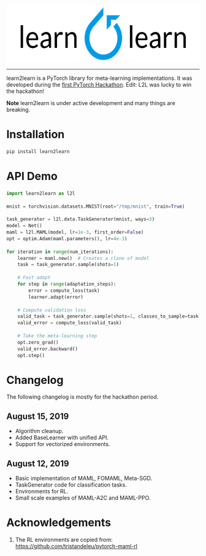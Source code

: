 <p align="center"><img src="./assets/l2l-full.png" height="150px" /></p>

--------------------------------------------------------------------------------

learn2learn is a PyTorch library for meta-learning implementations.
It was developed during the [first PyTorch Hackathon](http://pytorchmpk.devpost.com/). Edit: L2L was lucky to win the hackathon!

**Note** learn2learn is under active development and many things are breaking.

# Installation

~~~bash
pip install learn2learn
~~~

# API Demo

~~~python
import learn2learn as l2l

mnist = torchvision.datasets.MNIST(root="/tmp/mnist", train=True)

task_generator = l2l.data.TaskGenerator(mnist, ways=3)
model = Net()
maml = l2l.MAML(model, lr=1e-3, first_order=False)
opt = optim.Adam(maml.parameters(), lr=4e-3)

for iteration in range(num_iterations):
    learner = maml.new()  # Creates a clone of model
    task = task_generator.sample(shots=1)

    # Fast adapt
    for step in range(adaptation_steps):
        error = compute_loss(task)
        learner.adapt(error)

    # Compute validation loss
    valid_task = task_generator.sample(shots=1, classes_to_sample=task.sampled_classes)
    valid_error = compute_loss(valid_task)

    # Take the meta-learning step
    opt.zero_grad()
    valid_error.backward()
    opt.step()
~~~

# Changelog

The following changelog is mostly for the hackathon period.

## August 15, 2019

* Algorithm cleanup.
* Added BaseLearner with unified API.
* Support for vectorized environments.

## August 12, 2019

* Basic implementation of MAML, FOMAML, Meta-SGD.
* TaskGenerator code for classification tasks.
* Environments for RL.
* Small scale examples of MAML-A2C and MAML-PPO.

# Acknowledgements

1. The RL environments are copied from: https://github.com/tristandeleu/pytorch-maml-rl
